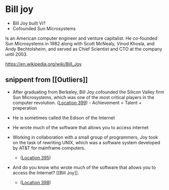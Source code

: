 # Bill joy

- Bill Joy built Vi?
- Cofounded Sun Microsystems


Is an American computer engineer and venture capitalist. He co-founded Sun Microsystems in 1982 along with Scott McNealy, Vinod Khosla, and Andy Bechtolsheim, and served as Chief Scientist and CTO at the company until 2003.

https://en.wikipedia.org/wiki/Bill_Joy



## snippent from [[Outliers]]

- After graduating from Berkeley,  Bill Joy cofounded the Silicon Valley firm Sun Microsystems, which was one of the most critical players in the computer revolution. ([Location 399](https://readwise.io/to_kindle?action=open&asin=B001ANYDAO&location=399)) - Achievement = Talent + preperation

- He is sometimes called the Edison of the Internet
- He wrote much of the software that allows you to access internet
- Working in collaboration with a small group of programmers, Joy took on the task of rewriting UNIX, which was a software system developed by AT&T for mainframe computers.
  - ([Location 395](https://readwise.io/to_kindle?action=open&asin=B001ANYDAO&location=395))
- And do you know who wrote much of the software that allows you to access the Internet? [[Bill Joy]].
  - ([Location 398](https://readwise.io/to_kindle?action=open&asin=B001ANYDAO&location=398))
